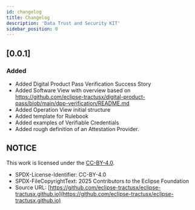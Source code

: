 ```yaml
---
id: changelog
title: Changelog
description: 'Data Trust and Security KIT'
sidebar_position: 0
---
```


## [0.0.1]

### Added

- Added Digital Product Pass Verification Success Story
- Added Software View with overview based on https://github.com/eclipse-tractusx/digital-product-pass/blob/main/dpp-verification/README.md
- Added Operation View initial structure
- Added template for Rulebook
- Added examples of Verifiable Credentials
- Added rough definition of an Attestation Provider.

## NOTICE

This work is licensed under the [CC-BY-4.0](https://creativecommons.org/licenses/by/4.0/legalcode).

- SPDX-License-Identifier: CC-BY-4.0
- SPDX-FileCopyrightText: 2025 Contributors to the Eclipse Foundation
- Source URL: [https://github.com/eclipse-tractusx/eclipse-tractusx.github.io](https://github.com/eclipse-tractusx/eclipse-tractusx.github.io)
